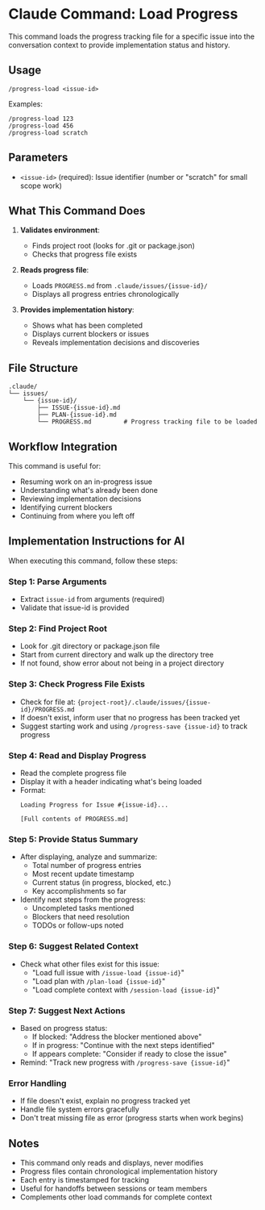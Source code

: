 # Claude Command: Load Progress

This command loads the progress tracking file for a specific issue into the conversation context to provide implementation status and history.

## Usage

```
/progress-load <issue-id>
```

Examples:
```
/progress-load 123
/progress-load 456
/progress-load scratch
```

## Parameters

- `<issue-id>` (required): Issue identifier (number or "scratch" for small scope work)

## What This Command Does

1. **Validates environment**:
   - Finds project root (looks for .git or package.json)
   - Checks that progress file exists

2. **Reads progress file**:
   - Loads `PROGRESS.md` from `.claude/issues/{issue-id}/`
   - Displays all progress entries chronologically

3. **Provides implementation history**:
   - Shows what has been completed
   - Displays current blockers or issues
   - Reveals implementation decisions and discoveries

## File Structure

```
.claude/
└── issues/
    └── {issue-id}/
        ├── ISSUE-{issue-id}.md
        ├── PLAN-{issue-id}.md
        └── PROGRESS.md         # Progress tracking file to be loaded
```

## Workflow Integration

This command is useful for:
- Resuming work on an in-progress issue
- Understanding what's already been done
- Reviewing implementation decisions
- Identifying current blockers
- Continuing from where you left off

## Implementation Instructions for AI

When executing this command, follow these steps:

### Step 1: Parse Arguments
- Extract `issue-id` from arguments (required)
- Validate that issue-id is provided

### Step 2: Find Project Root
- Look for .git directory or package.json file
- Start from current directory and walk up the directory tree
- If not found, show error about not being in a project directory

### Step 3: Check Progress File Exists
- Check for file at: `{project-root}/.claude/issues/{issue-id}/PROGRESS.md`
- If doesn't exist, inform user that no progress has been tracked yet
- Suggest starting work and using `/progress-save {issue-id}` to track progress

### Step 4: Read and Display Progress
- Read the complete progress file
- Display it with a header indicating what's being loaded
- Format:
  ```
  Loading Progress for Issue #{issue-id}...
  
  [Full contents of PROGRESS.md]
  ```

### Step 5: Provide Status Summary
- After displaying, analyze and summarize:
  - Total number of progress entries
  - Most recent update timestamp
  - Current status (in progress, blocked, etc.)
  - Key accomplishments so far
- Identify next steps from the progress:
  - Uncompleted tasks mentioned
  - Blockers that need resolution
  - TODOs or follow-ups noted

### Step 6: Suggest Related Context
- Check what other files exist for this issue:
  - "Load full issue with `/issue-load {issue-id}`"
  - "Load plan with `/plan-load {issue-id}`"
  - "Load complete context with `/session-load {issue-id}`"

### Step 7: Suggest Next Actions
- Based on progress status:
  - If blocked: "Address the blocker mentioned above"
  - If in progress: "Continue with the next steps identified"
  - If appears complete: "Consider if ready to close the issue"
- Remind: "Track new progress with `/progress-save {issue-id}`"

### Error Handling
- If file doesn't exist, explain no progress tracked yet
- Handle file system errors gracefully
- Don't treat missing file as error (progress starts when work begins)

## Notes

- This command only reads and displays, never modifies
- Progress files contain chronological implementation history
- Each entry is timestamped for tracking
- Useful for handoffs between sessions or team members
- Complements other load commands for complete context